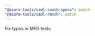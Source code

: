 ```yaml
---
"@azure-tools/cadl-ranch-specs": patch
"@azure-tools/cadl-ranch": patch
---
```


Fix typos in MFD tests
